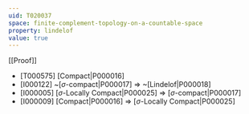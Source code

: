 ```yaml
---
uid: T020037
space: finite-complement-topology-on-a-countable-space
property: lindelof
value: true
---
```

[[Proof]]

* [T000575] [Compact|P000016]
* [I000122] ~[$\sigma$-compact|P000017] => ~[Lindelof|P000018]
* [I000005] [$\sigma$-Locally Compact|P000025] => [$\sigma$-compact|P000017]
* [I000009] [Compact|P000016] => [$\sigma$-Locally Compact|P000025]

